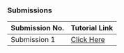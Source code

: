 ### Submissions

| **Submission No.** | Tutorial Link |
| ----------- | ----------- |
| Submission 1 | [Click Here](/tree/submission1) |
